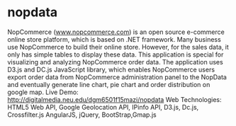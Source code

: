 # nopdata
NopCommerce (www.nopcommerce.com)  is an open source e-commerce online store platform, which is based on .NET framework. Many business use NopCommerce to build their online store. However, for the sales data, it only has simple tables to display these data. This application is special for visualizing and analyzing NopCommerce  order data. The application uses D3.js and DC.js JavaScript library, which enables NopCommerce users export order data from NopCommerce administration panel to the NopData and eventually generate line chart, pie chart and order distribution on google map.  Live Demo: http://digitalmedia.neu.edu/dgm6501f15mazi/nopdata Web Technologies: HTML5 Web API, Google Geolocation API, IPinfo API, D3.js, Dc.js, Crossfilter.js AngularJS, jQuery, BootStrap,Gmap.js 
